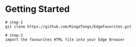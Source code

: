# Getting Started

```
# step-1
git clone https://github.com/RingoTangs/EdgeFavorites.git

# step-2 
import the favourites HTML file into your Edge Browser
```

